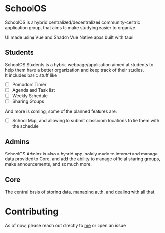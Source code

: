 # SchoolOS
SchoolOS is a hybrid centralized/decentralized community-centric application group, that aims to make studying easier to organize.

UI made using [Vue](vuejs.org) and [Shadcn Vue](https://www.shadcn-vue.com/)
Native apps built with [tauri](https://tauri.app/)

## Students
SchoolOS Students is a hybrid webpage/application aimed at students to help them have a better organization and keep track of their studies.
<br>
It includes basic stuff like
- [ ] Pomodoro Timer
- [ ] Agenda and Task list
- [ ] Weekly Schedule
- [ ] Sharing Groups

And more is coming, some of the planned features are:
- [ ] School Map, and allowing to submit classroom locations to tie them with the schedule

## Admins
SchoolOS Admins is also a hybrid app, solely made to interact and manage data provided to Core, and add the ability to manage official sharing groups, make announcements, and so much more.

## Core
The central basis of storing data, managing auth, and dealing with all that.

# Contributing
As of now, please reach out directly to [me](https://github.com/GaryCraft) or open an issue
